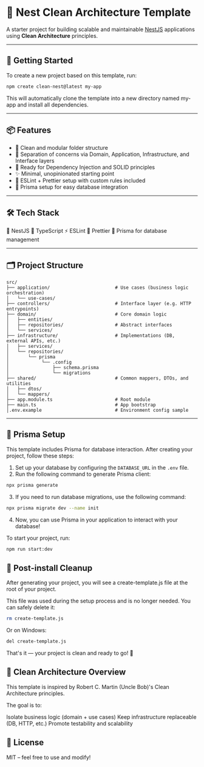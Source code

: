 # 🐺 Nest Clean Architecture Template

A starter project for building scalable and maintainable [NestJS](https://nestjs.com/) applications using **Clean Architecture** principles.

---

## 🚀 Getting Started

To create a new project based on this template, run:

```bash
npm create clean-nest@latest my-app
```

This will automatically clone the template into a new directory named my-app and install all dependencies.

---

## 📦 Features

- 🐾 Clean and modular folder structure
- 🌲 Separation of concerns via Domain, Application, Infrastructure, and Interface layers
- 🔗 Ready for Dependency Injection and SOLID principles
- ✨ Minimal, unopinionated starting point
- 🦊 ESLint + Prettier setup with custom rules included
- 🐘 Prisma setup for easy database integration

---

## 🛠️ Tech Stack

🐺 NestJS
🦊 TypeScript
⚡ ESLint
📝 Prettier
🐘 Prisma for database management

---

## 🗂️ Project Structure

```
src/
├── application/                        # Use cases (business logic orchestration)
│   └── use-cases/
├── controllers/                        # Interface layer (e.g. HTTP entrypoints)
├── domain/                             # Core domain logic
│   ├── entities/
│   ├── repositories/                   # Abstract interfaces
│   └── services/
├── infrastructure/                     # Implementations (DB, external APIs, etc.)
│   ├── services/
│   └── repositories/
│       └── prisma
│            └── .config
│                ├── schema.prisma
│                └── migrations
├── shared/                             # Common mappers, DTOs, and utilities
│   ├── dtos/
│   └── mappers/
├── app.module.ts                       # Root module
├── main.ts                             # App bootstrap
│.env.example                           # Environment config sample
```


---



## 🐘 Prisma Setup

This template includes Prisma for database interaction. After creating your project, follow these steps:

1. Set up your database by configuring the `DATABASE_URL` in the `.env` file.
2. Run the following command to generate Prisma client:

```bash
npx prisma generate
```

3. If you need to run database migrations, use the following command:

```bash
npx prisma migrate dev --name init
```

4. Now, you can use Prisma in your application to interact with your database!

To start your project, run:
```bash
npm run start:dev
```

## 🧹 Post-install Cleanup

After generating your project, you will see a create-template.js file at the root of your project.

This file was used during the setup process and is no longer needed.
You can safely delete it:

```bash
rm create-template.js
```

Or on Windows:

```bash
del create-template.js
```

That's it — your project is clean and ready to go! 🐾


## 🧠 Clean Architecture Overview

This template is inspired by Robert C. Martin (Uncle Bob)'s Clean Architecture principles.

The goal is to:

Isolate business logic (domain + use cases)
Keep infrastructure replaceable (DB, HTTP, etc.)
Promote testability and scalability

## 📄 License

MIT – feel free to use and modify!